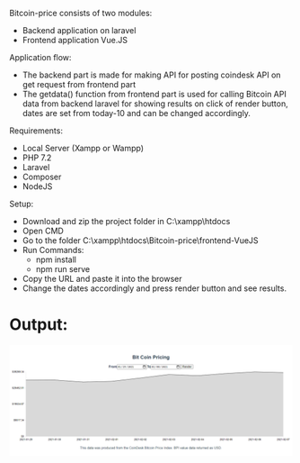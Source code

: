 Bitcoin-price consists of two modules:
- Backend application on laravel
- Frontend application Vue.JS

Application flow:
- The backend part is made for making API for posting coindesk API on get request from frontend part
- The getdata() function from frontend part is used for calling Bitcoin API data from backend laravel for showing results on click of render button, dates are set from today-10 and can be changed accordingly. 

Requirements:
- Local Server (Xampp or Wampp)
- PHP 7.2
- Laravel
- Composer
- NodeJS

Setup:
- Download and zip the project folder in C:\xampp\htdocs
- Open CMD
- Go to the folder C:\xampp\htdocs\Bitcoin-price\frontend-VueJS
- Run Commands:
  - npm install
  - npm run serve 
- Copy the URL and paste it into the browser
- Change the dates accordingly and press render button and see results.

# Output:

![GitHub Logo](/images/Result.png)